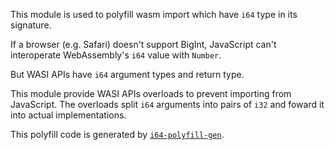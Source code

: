 This module is used to polyfill wasm import which have `i64` type in its signature.

If a browser (e.g. Safari) doesn't support BigInt, JavaScript can't interoperate WebAssembly's `i64` value with `Number`.

But WASI APIs have `i64` argument types and return type.

This module provide WASI APIs overloads to prevent importing from JavaScript. The overloads split `i64` arguments into pairs of `i32` and foward it into actual implementations.

This polyfill code is generated by [`i64-polyfill-gen`](https://github.com/kateinoigakukun/swiftwasm-pad/tree/master/Frontend/Tools).
